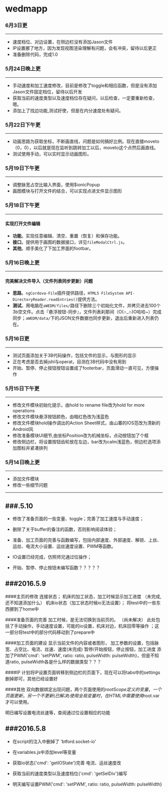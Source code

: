 # wedmapp

### 6月3日更

----------
* 速度档位、对边设置，在侧边栏没有添加Jason文件
* IP设置挪了地方，因为发现视图渲染理解有问题，会有冲突，留待以后更正
* 准备删除代码，完成1.0


### 5月24日晚上更

----------
* 手动速度和加工速度修改，目前是修改了toggle和相应函数，但是没有添加Jason文件固定档位，留待以后开发
* 获取当前的速度类型以及速度档位存在疑问，以后检查，一定要重新检查，嗯。
* 添加上了找边功能,测试好使，但是在内分速度处有疑问。


### 5月22日下午更

----------
* 动画思路为获取坐标，不断画直线，问题是如何搞好比例。现在直接moveto（0，0），以后就是现在监听到跳转加工以后，moveto这个点然后画直线。
* 测试使用手动，可以实时显示动画图形。



### 5月19日下午更

----------
* 调整脉宽占空比输入界面，使用$ionicPopup
* 画图模块与打开文件的结合，可以实现点进文件显示图形


### 5月18日下午更

----------
#### 实现打开文件编辑
* **功能**。实现任意编辑、清空、重置（恢复）和保存功能。
* **接口**。提供用于画图的数据接口，详见`fileModalCtrl.js`。
* **其他**。顺手美化了下加工界面的footbar。

### 5月16日晚上更

----------
#### 完美解决文件导入（文件列表同步更新）问题
* **思路**。`ngCordova-File`插件提供路径，`HTML5 FileSystem API- DirectoryReader.readEntries()`提供方法。
* **测试**。用电脑在`aWEDM/files/`路径下删除三个初始化文件，并拷贝进去100个3b空文件。点击『悬浮按钮-同步』，文件列表刹那间（O(∩_∩)O哈哈~）完成同步；`aWEDM/data/`下的JSON文件数据也同步更新，退出后重新进入列表仍在。

### 5月16日更

----------
* 测试页面添加关于3B代码操作，包括文件的显示，与图形的显示
* 正在考虑是否去掉jshl与operat，目测在3B代码中没有用到
* 开始、暂停、停止按钮按钮设置成了footerbar，页面滑动一直可见，方便操作

### 5月15日下午更

----------
* 修改文件模块初始化提示，由hold to rename file改为hold for more operations
* 修改文件模块悬浮按钮颜色，由暗红色改为浅蓝色
* 修改文件模块hold操作调出的Action Sheet样式，由山寨的IOS范改为清新的Android风
* 修改准备模块UI细节,由坐标Position改为机械坐标，点动按钮加了个框
* 修改侧边栏，将设置按钮齿轮放在左边，bar改为calm浅蓝色，侧边栏选项添加图标并紧凑排列

### 5月14日晚上更

----------
* 添加文件模块
* 修改一些细节问题

----------

###.5.10
----------

* 修改了准备页面的一些变量、toggle；完善了加工速度与手动速度；


* 删除了关于buffer的备注的函数，否则影响阅读体验；


* 准备、加工页面的完善与函数编写，包括内部速度、外部速度、解锁、上丝、运丝、电流大小设置、运丝速度设置、PWM等函数。


* IO设置已经完成，仿照师兄通过位操作；


* 开始、暂停、停止按钮未编写函数？？？？？


###2016.5.9
----------
####主页的修改
连接状态；
机床的加工状态，加工时候显示加工进度        （未完成,还不知道添加什么）
机床io状态（加工状态时候io无法设置）；
将test中的一些东西挪到了home中

####准备页面的完善
加工时候，是无法切换到当前页的。    （尚未解决）
此处包括了手动操作，手动速度设置，可能的io设置，机床对边，机床回零等操作 ；这一部分将test中的部分代码移动到了prepare中


####加工页面的建设
显示当前文件的内容或者图形，
加工参数的设置，包括脉宽、占空比、电流、丝速、速度(未完成)
暂停/开始按钮，停止按钮，加工进度
添加了PWM{'cmd': 'setPWM', ratio: ratio, pulseWidth: pulseWidth}，但是不知道ratio, pulseWidth各是什么样的数据类型？？？

####IP
计划将IP设置页面转移到侧边栏的页面下，现在可以将tabs中的settings删掉即可，其他已经设置好

####其他
双向数据绑定出现问题，两个页面使用的$rootScope定义的变量，一个页面更新，另一个不更新(已解决)
使用全局变量时，在HTML中需要使用$root.var才可以使用。


明日编写设置电流丝速等，查阅通过位设置相应的功能


###2016.5.8
----------
* 在script的注入中删掉了 'btford.socket-io'

* 在variables.js中添加level等变量

* 获取io状态{'cmd': 'getIOState'}完善
电流、运丝速度改

* 获取当前的速度类型以及速度档位{'cmd': 'getSelDiv'}编写

* 明天编写设置PWM{'cmd': 'setPWM', ratio: ratio, pulseWidth: pulseWidth}
